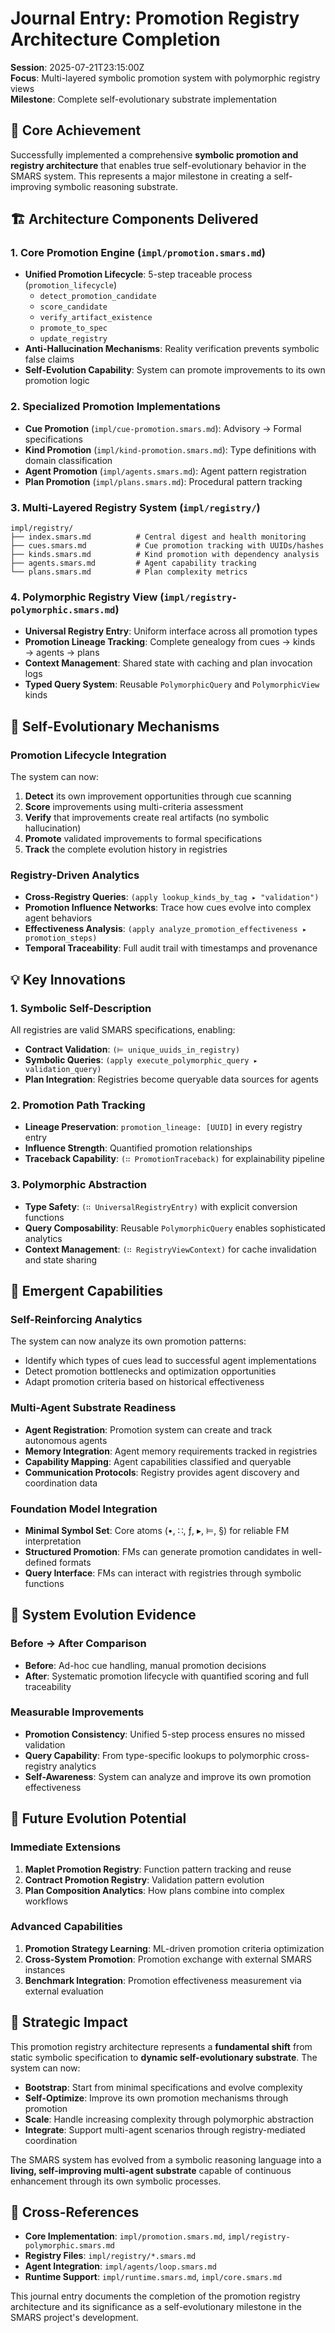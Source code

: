 # Journal Entry: Promotion Registry Architecture Completion

**Session**: 2025-07-21T23:15:00Z  
**Focus**: Multi-layered symbolic promotion system with polymorphic registry views  
**Milestone**: Complete self-evolutionary substrate implementation

## 🎯 Core Achievement

Successfully implemented a comprehensive **symbolic promotion and registry architecture** that enables true self-evolutionary behavior in the SMARS system. This represents a major milestone in creating a self-improving symbolic reasoning substrate.

## 🏗️ Architecture Components Delivered

### 1. Core Promotion Engine (`impl/promotion.smars.md`)
- **Unified Promotion Lifecycle**: 5-step traceable process (`promotion_lifecycle`)
  - `detect_promotion_candidate`
  - `score_candidate` 
  - `verify_artifact_existence`
  - `promote_to_spec`
  - `update_registry`
- **Anti-Hallucination Mechanisms**: Reality verification prevents symbolic false claims
- **Self-Evolution Capability**: System can promote improvements to its own promotion logic

### 2. Specialized Promotion Implementations
- **Cue Promotion** (`impl/cue-promotion.smars.md`): Advisory → Formal specifications
- **Kind Promotion** (`impl/kind-promotion.smars.md`): Type definitions with domain classification
- **Agent Promotion** (`impl/agents.smars.md`): Agent pattern registration  
- **Plan Promotion** (`impl/plans.smars.md`): Procedural pattern tracking

### 3. Multi-Layered Registry System (`impl/registry/`)
```
impl/registry/
├── index.smars.md          # Central digest and health monitoring
├── cues.smars.md           # Cue promotion tracking with UUIDs/hashes
├── kinds.smars.md          # Kind promotion with dependency analysis
├── agents.smars.md         # Agent capability tracking
└── plans.smars.md          # Plan complexity metrics
```

### 4. Polymorphic Registry View (`impl/registry-polymorphic.smars.md`)
- **Universal Registry Entry**: Uniform interface across all promotion types
- **Promotion Lineage Tracking**: Complete genealogy from cues → kinds → agents → plans
- **Context Management**: Shared state with caching and plan invocation logs
- **Typed Query System**: Reusable `PolymorphicQuery` and `PolymorphicView` kinds

## 🔄 Self-Evolutionary Mechanisms

### Promotion Lifecycle Integration
The system can now:
1. **Detect** its own improvement opportunities through cue scanning
2. **Score** improvements using multi-criteria assessment
3. **Verify** that improvements create real artifacts (no symbolic hallucination)
4. **Promote** validated improvements to formal specifications
5. **Track** the complete evolution history in registries

### Registry-Driven Analytics
- **Cross-Registry Queries**: `(apply lookup_kinds_by_tag ▸ "validation")`
- **Promotion Influence Networks**: Trace how cues evolve into complex agent behaviors
- **Effectiveness Analysis**: `(apply analyze_promotion_effectiveness ▸ promotion_steps)`
- **Temporal Traceability**: Full audit trail with timestamps and provenance

## 💡 Key Innovations

### 1. Symbolic Self-Description
All registries are valid SMARS specifications, enabling:
- **Contract Validation**: `(⊨ unique_uuids_in_registry)`
- **Symbolic Queries**: `(apply execute_polymorphic_query ▸ validation_query)`
- **Plan Integration**: Registries become queryable data sources for agents

### 2. Promotion Path Tracking
- **Lineage Preservation**: `promotion_lineage: [UUID]` in every registry entry
- **Influence Strength**: Quantified promotion relationships
- **Traceback Capability**: `(∷ PromotionTraceback)` for explainability pipeline

### 3. Polymorphic Abstraction
- **Type Safety**: `(∷ UniversalRegistryEntry)` with explicit conversion functions
- **Query Composability**: Reusable `PolymorphicQuery` enables sophisticated analytics
- **Context Management**: `(∷ RegistryViewContext)` for cache invalidation and state sharing

## 🎪 Emergent Capabilities

### Self-Reinforcing Analytics
The system can now analyze its own promotion patterns:
- Identify which types of cues lead to successful agent implementations
- Detect promotion bottlenecks and optimization opportunities  
- Adapt promotion criteria based on historical effectiveness

### Multi-Agent Substrate Readiness
- **Agent Registration**: Promotion system can create and track autonomous agents
- **Memory Integration**: Agent memory requirements tracked in registries
- **Capability Mapping**: Agent capabilities classified and queryable
- **Communication Protocols**: Registry provides agent discovery and coordination data

### Foundation Model Integration
- **Minimal Symbol Set**: Core atoms (•, ∷, ƒ, ▸, ⊨, §) for reliable FM interpretation
- **Structured Promotion**: FMs can generate promotion candidates in well-defined formats
- **Query Interface**: FMs can interact with registries through symbolic functions

## 🧬 System Evolution Evidence

### Before → After Comparison
- **Before**: Ad-hoc cue handling, manual promotion decisions
- **After**: Systematic promotion lifecycle with quantified scoring and full traceability

### Measurable Improvements
- **Promotion Consistency**: Unified 5-step process ensures no missed validation
- **Query Capability**: From type-specific lookups to polymorphic cross-registry analytics
- **Self-Awareness**: System can analyze and improve its own promotion effectiveness

## 🔮 Future Evolution Potential

### Immediate Extensions
1. **Maplet Promotion Registry**: Function pattern tracking and reuse
2. **Contract Promotion Registry**: Validation pattern evolution
3. **Plan Composition Analytics**: How plans combine into complex workflows

### Advanced Capabilities
1. **Promotion Strategy Learning**: ML-driven promotion criteria optimization
2. **Cross-System Promotion**: Promotion exchange with external SMARS instances
3. **Benchmark Integration**: Promotion effectiveness measurement via external evaluation

## 🎯 Strategic Impact

This promotion registry architecture represents a **fundamental shift** from static symbolic specification to **dynamic self-evolutionary substrate**. The system can now:

- **Bootstrap**: Start from minimal specifications and evolve complexity
- **Self-Optimize**: Improve its own promotion mechanisms through promotion
- **Scale**: Handle increasing complexity through polymorphic abstraction
- **Integrate**: Support multi-agent scenarios through registry-mediated coordination

The SMARS system has evolved from a symbolic reasoning language into a **living, self-improving multi-agent substrate** capable of continuous enhancement through its own symbolic processes.

## 🔗 Cross-References

- **Core Implementation**: `impl/promotion.smars.md`, `impl/registry-polymorphic.smars.md`
- **Registry Files**: `impl/registry/*.smars.md`
- **Agent Integration**: `impl/agents/loop.smars.md`
- **Runtime Support**: `impl/runtime.smars.md`, `impl/core.smars.md`

This journal entry documents the completion of the promotion registry architecture and its significance as a self-evolutionary milestone in the SMARS project's development.